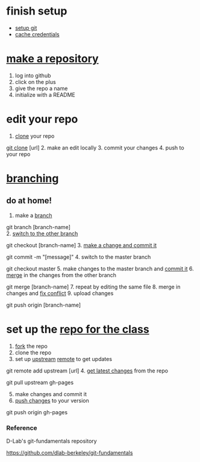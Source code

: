 # finish setup
  - [setup git](https://help.github.com/articles/set-up-git/)
  - [cache credentials](https://help.github.com/articles/caching-your-github-password-in-git/#platform-linux)


# [make a repository](https://help.github.com/articles/create-a-repo/) 

1. log into github
2. click on the plus
3. give the repo a name
4. initialize with a README

# edit your repo

1. [clone](http://git-scm.com/docs/git-clone) your repo
   
  [git clone](https://git-scm.com/book/en/v2/Git-Basics-Getting-a-Git-Repository#Cloning-an-Existing-Repository) [url]
2. make an edit locally
3. commit your changes
4. push to your repo

# [branching](https://git-scm.com/book/en/v2/Git-Branching-Basic-Branching-and-Merging)
## do at home!

1. make a [branch](http://git-scm.com/docs/git-branch)

  git branch [branch-name]  
2. [switch to the other branch](http://git-scm.com/docs/git-checkout)

  git checkout [branch-name]
3. [make a change and commit it](https://git-scm.com/book/en/v2/Git-Basics-Recording-Changes-to-the-Repository)

  git commit -m "[message]"
4. switch to the master branch

  git checkout master
5. make changes to the master branch and [commit it](http://git-scm.com/docs/git-commit)
6. [merge](http://git-scm.com/docs/git-merge) in the changes from the other branch

  git merge [branch-name]
7. repeat by editing the same file
8. merge in changes and [fix conflict](http://githowto.com/resolving_conflicts)
9. upload changes

  git push origin [branch-name]

# set up the [repo for the class](https://github.com/dlab-berkeley/datadiversity)

1. [fork](https://help.github.com/articles/fork-a-repo/) the repo
2. clone the repo
3. set up [upstream](https://help.github.com/articles/configuring-a-remote-for-a-fork/) [remote](https://help.github.com/articles/adding-a-remote/) to get updates

  git remote add upstream [url]
4. [get latest changes](http://git-scm.com/docs/git-pull) from the repo

  git pull upstream gh-pages

5. make changes and commit it
6. [push changes](http://git-scm.com/docs/git-push) to your version

  git push origin gh-pages


### Reference

D-Lab's git-fundamentals repository

https://github.com/dlab-berkeley/git-fundamentals
